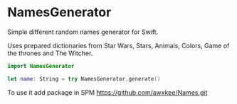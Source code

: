 # NamesGenerator

Simple different random names generator for Swift.

Uses prepared dictionaries from Star Wars, Stars, Animals, Colors, Game of the thrones and The Witcher.

```swift
import NamesGenerator

let name: String = try NamesGenerator.generate()
```

To use it add package in SPM
https://github.com/awxkee/Names.git
